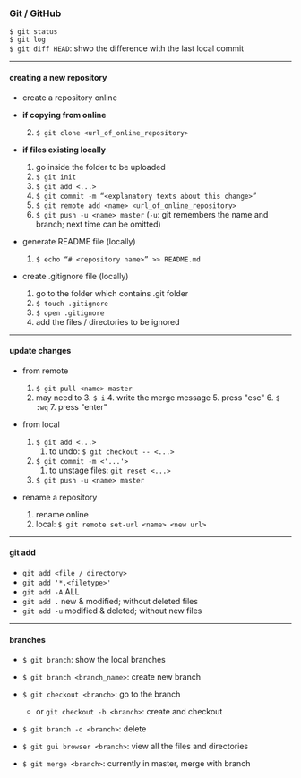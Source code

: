 ### Git / GitHub

`$ git status`  
`$ git log`  
`$ git diff HEAD`: shwo the difference with the last local commit

---

#### creating a new repository

- create a repository online

- **if copying from online**

    2. `$ git clone <url_of_online_repository>`

- **if files existing locally**

    1. go inside the folder to be uploaded
    2. `$ git init`
    4. `$ git add <...>`
    5. `$ git commit -m “<explanatory texts about this change>”`
    6. `$ git remote add <name> <url_of_online_repository>`
    7. `$ git push -u <name> master` (`-u`: git remembers the name and branch; next time can be omitted)

- generate README file (locally)
    1. `$ echo “# <repository name>” >> README.md`

- create .gitignore file (locally)
    1. go to the folder which contains .git folder
    2. `$ touch .gitignore`
    3. `$ open .gitignore`
    4. add the files / directories to be ignored

---

#### update changes

- from remote
    1. `$ git pull <name> master`
    2. may need to
        3. `$ i`
        4. write the merge message
        5. press "esc"
        6. `$ :wq`
        7. press "enter"

- from local
    1. `$ git add <...>`
        1. to undo: `$ git checkout -- <...>`
    2. `$ git commit -m <'...'>`
        1. to unstage files: `git reset <...>`
    3. `$ git push -u <name> master`

- rename a repository
    1. rename online
    2. local: `$ git remote set-url <name> <new url>`

---

#### git add

* `git add <file / directory>`
* `git add '*.<filetype>'`
* `git add -A` ALL
* `git add .` new & modified; without deleted files
* `git add -u` modified & deleted; without new files

---

#### branches

* `$ git branch`: show the local branches
* `$ git branch <branch_name>`: create new branch
* `$ git checkout <branch>`: go to the branch
    * or `git checkout -b <branch>`: create and checkout
* `$ git branch -d <branch>`: delete  

* `$ git gui browser <branch>`: view all the files and directories  

* `$ git merge <branch>`: currently in master, merge with branch

